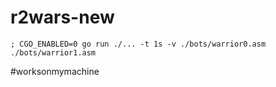 # r2wars-new

```
; CGO_ENABLED=0 go run ./... -t 1s -v ./bots/warrior0.asm ./bots/warrior1.asm
```

#worksonmymachine
